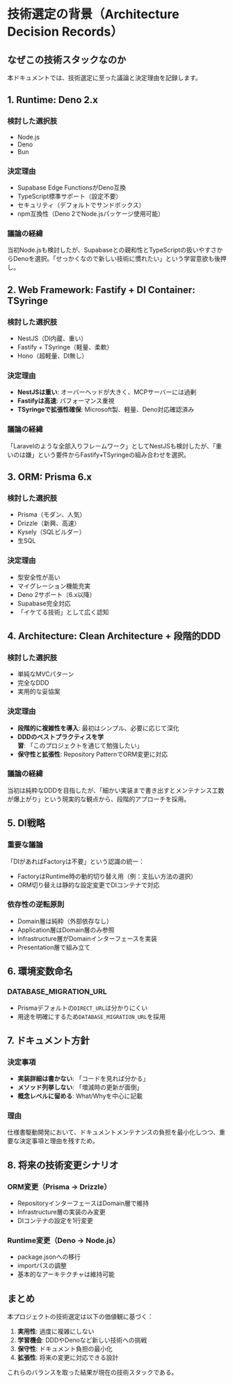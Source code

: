 # 技術選定の背景（Architecture Decision Records）

## なぜこの技術スタックなのか

本ドキュメントでは、技術選定に至った議論と決定理由を記録します。

## 1. Runtime: Deno 2.x

### 検討した選択肢
- Node.js
- Deno
- Bun

### 決定理由
- Supabase Edge FunctionsがDeno互換
- TypeScript標準サポート（設定不要）
- セキュリティ（デフォルトでサンドボックス）
- npm互換性（Deno 2でNode.jsパッケージ使用可能）

### 議論の経緯
当初Node.jsも検討したが、Supabaseとの親和性とTypeScriptの扱いやすさからDenoを選択。「せっかくなので新しい技術に慣れたい」という学習意欲も後押し。

## 2. Web Framework: Fastify + DI Container: TSyringe

### 検討した選択肢
- NestJS（DI内蔵、重い）
- Fastify + TSyringe（軽量、柔軟）
- Hono（超軽量、DI無し）

### 決定理由
- **NestJSは重い**: オーバーヘッドが大きく、MCPサーバーには過剰
- **Fastifyは高速**: パフォーマンス重視
- **TSyringeで拡張性確保**: Microsoft製、軽量、Deno対応確認済み

### 議論の経緯
「Laravelのような全部入りフレームワーク」としてNestJSも検討したが、「重いのは嫌」という要件からFastify+TSyringeの組み合わせを選択。

## 3. ORM: Prisma 6.x

### 検討した選択肢
- Prisma（モダン、人気）
- Drizzle（新興、高速）
- Kysely（SQLビルダー）
- 生SQL

### 決定理由
- 型安全性が高い
- マイグレーション機能充実
- Deno 2サポート（6.x以降）
- Supabase完全対応
- 「イケてる技術」として広く認知

## 4. Architecture: Clean Architecture + 段階的DDD

### 検討した選択肢
- 単純なMVCパターン
- 完全なDDD
- 実用的な妥協案

### 決定理由
- **段階的に複雑性を導入**: 最初はシンプル、必要に応じて深化
- **DDDのベストプラクティスを学習**: 「このプロジェクトを通じて勉強したい」
- **保守性と拡張性**: Repository PatternでORM変更に対応

### 議論の経緯
当初は純粋なDDDを目指したが、「細かい実装まで書き出すとメンテナンス工数が爆上がり」という現実的な観点から、段階的アプローチを採用。

## 5. DI戦略

### 重要な議論
「DIがあればFactoryは不要」という認識の統一：
- FactoryはRuntime時の動的切り替え用（例：支払い方法の選択）
- ORM切り替えは静的な設定変更でDIコンテナで対応

### 依存性の逆転原則
- Domain層は純粋（外部依存なし）
- Application層はDomain層のみ参照
- Infrastructure層がDomainインターフェースを実装
- Presentation層で組み立て

## 6. 環境変数命名

### DATABASE_MIGRATION_URL
- Prismaデフォルトの`DIRECT_URL`は分かりにくい
- 用途を明確にするため`DATABASE_MIGRATION_URL`を採用

## 7. ドキュメント方針

### 決定事項
- **実装詳細は書かない**: 「コードを見れば分かる」
- **メソッド列挙しない**: 「増減時の更新が面倒」
- **概念レベルに留める**: What/Whyを中心に記載

### 理由
仕様書駆動開発において、ドキュメントメンテナンスの負担を最小化しつつ、重要な決定事項と理由を残すため。

## 8. 将来の技術変更シナリオ

### ORM変更（Prisma → Drizzle）
- RepositoryインターフェースはDomain層で維持
- Infrastructure層の実装のみ変更
- DIコンテナの設定を1行変更

### Runtime変更（Deno → Node.js）
- package.jsonへの移行
- importパスの調整
- 基本的なアーキテクチャは維持可能

## まとめ

本プロジェクトの技術選定は以下の価値観に基づく：

1. **実用性**: 過度に複雑にしない
2. **学習機会**: DDDやDenoなど新しい技術への挑戦
3. **保守性**: ドキュメント負担の最小化
4. **拡張性**: 将来の変更に対応できる設計

これらのバランスを取った結果が現在の技術スタックである。